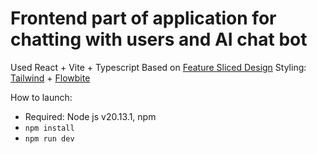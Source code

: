 # Frontend part of application for chatting with users and AI chat bot

Used React + Vite + Typescript
Based on [Feature Sliced Design](https://feature-sliced.design/)
Styling: [Tailwind](https://tailwindcss.com/) + [Flowbite](https://flowbite-react.com/)

How to launch:

- Required: Node js v20.13.1, npm
- `npm install`
- `npm run dev`
